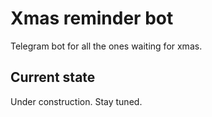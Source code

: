 # Xmas reminder bot

Telegram bot for all the ones waiting for xmas.

## Current state

Under construction. Stay tuned.
